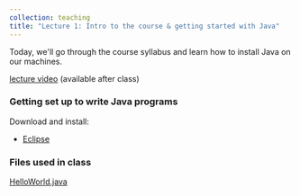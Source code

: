 ```yaml
---
collection: teaching
title: "Lecture 1: Intro to the course & getting started with Java"
---
```


Today, we'll go through the course syllabus and learn how to install Java on
our machines.

[lecture video]() (available after class)

### Getting set up to write Java programs

Download and install:
* [Eclipse](https://www.eclipse.org/)

### Files used in class

[HelloWorld.java](https://lgw2.github.io/teaching/csci132-fall-2022/lectures/HelloWorld.java)

